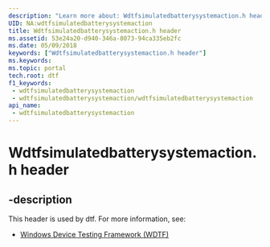 ```yaml
---
description: "Learn more about: Wdtfsimulatedbatterysystemaction.h header"
UID: NA:wdtfsimulatedbatterysystemaction
title: Wdtfsimulatedbatterysystemaction.h header
ms.assetid: 53e24a20-d940-346a-8073-94ca335eb2fc
ms.date: 05/09/2018
keywords: ["Wdtfsimulatedbatterysystemaction.h header"]
ms.keywords: 
ms.topic: portal
tech.root: dtf
f1_keywords:
 - wdtfsimulatedbatterysystemaction
 - wdtfsimulatedbatterysystemaction/wdtfsimulatedbatterysystemaction
api_name:
 - wdtfsimulatedbatterysystemaction
---
```


# Wdtfsimulatedbatterysystemaction.h header


## -description

This header is used by dtf. For more information, see:

- [Windows Device Testing Framework (WDTF)](../_dtf/index.md)

